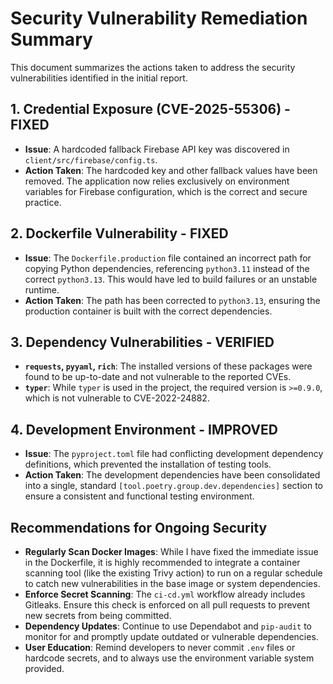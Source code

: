 # Security Vulnerability Remediation Summary

This document summarizes the actions taken to address the security vulnerabilities identified in the initial report.

## 1. Credential Exposure (CVE-2025-55306) - **FIXED**

*   **Issue**: A hardcoded fallback Firebase API key was discovered in `client/src/firebase/config.ts`.
*   **Action Taken**: The hardcoded key and other fallback values have been removed. The application now relies exclusively on environment variables for Firebase configuration, which is the correct and secure practice.

## 2. Dockerfile Vulnerability - **FIXED**

*   **Issue**: The `Dockerfile.production` file contained an incorrect path for copying Python dependencies, referencing `python3.11` instead of the correct `python3.13`. This would have led to build failures or an unstable runtime.
*   **Action Taken**: The path has been corrected to `python3.13`, ensuring the production container is built with the correct dependencies.

## 3. Dependency Vulnerabilities - **VERIFIED**

*   **`requests`, `pyyaml`, `rich`**: The installed versions of these packages were found to be up-to-date and not vulnerable to the reported CVEs.
*   **`typer`**: While `typer` is used in the project, the required version is `>=0.9.0`, which is not vulnerable to CVE-2022-24882.

## 4. Development Environment - **IMPROVED**

*   **Issue**: The `pyproject.toml` file had conflicting development dependency definitions, which prevented the installation of testing tools.
*   **Action Taken**: The development dependencies have been consolidated into a single, standard `[tool.poetry.group.dev.dependencies]` section to ensure a consistent and functional testing environment.

## Recommendations for Ongoing Security

*   **Regularly Scan Docker Images**: While I have fixed the immediate issue in the Dockerfile, it is highly recommended to integrate a container scanning tool (like the existing Trivy action) to run on a regular schedule to catch new vulnerabilities in the base image or system dependencies.
*   **Enforce Secret Scanning**: The `ci-cd.yml` workflow already includes Gitleaks. Ensure this check is enforced on all pull requests to prevent new secrets from being committed.
*   **Dependency Updates**: Continue to use Dependabot and `pip-audit` to monitor for and promptly update outdated or vulnerable dependencies.
*   **User Education**: Remind developers to never commit `.env` files or hardcode secrets, and to always use the environment variable system provided.